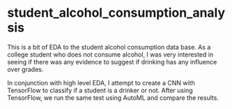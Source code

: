 # student_alcohol_consumption_analysis
This is a bit of EDA to the student alcohol consumption data base. As a college student who does not consume alcohol, I was very interested in seeing if there was any evidence to suggest if drinking has any influence over grades.

In conjunction with high level EDA, I attempt to create a CNN with TensorFlow to classify if a student is a drinker or not. After using TensorFlow, we run the same test using AutoML and compare the results. 
